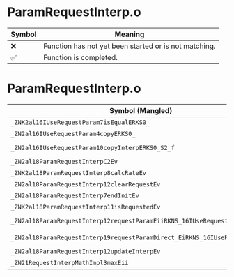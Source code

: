 # ParamRequestInterp.o
| Symbol | Meaning 
| ------------- | ------------- 
| :x: | Function has not yet been started or is not matching. 
| :white_check_mark: | Function is completed. 


# ParamRequestInterp.o
| Symbol (Mangled) | Symbol (Demangled) | Decompiled? |
| ------------- |  ------------- | ------------- |
| `_ZNK2al16IUseRequestParam7isEqualERKS0_` | `al::IUseRequestParam::isEqual(al::IUseRequestParam const&)const` | :white_check_mark: |
| `_ZN2al16IUseRequestParam4copyERKS0_` | `al::IUseRequestParam::copy(al::IUseRequestParam const&)` | :white_check_mark: |
| `_ZN2al16IUseRequestParam10copyInterpERKS0_S2_f` | `al::IUseRequestParam::copyInterp(al::IUseRequestParam const&,al::IUseRequestParam const&,float)` | :white_check_mark: |
| `_ZN2al18ParamRequestInterpC2Ev` | `al::ParamRequestInterp::ParamRequestInterp(void)` | :white_check_mark: |
| `_ZNK2al18ParamRequestInterp8calcRateEv` | `al::ParamRequestInterp::calcRate(void)const` | :white_check_mark: |
| `_ZN2al18ParamRequestInterp12clearRequestEv` | `al::ParamRequestInterp::clearRequest(void)` | :white_check_mark: |
| `_ZN2al18ParamRequestInterp7endInitEv` | `al::ParamRequestInterp::endInit(void)` | :white_check_mark: |
| `_ZNK2al18ParamRequestInterp11isRequestedEv` | `al::ParamRequestInterp::isRequested(void)const` | :white_check_mark: |
| `_ZN2al18ParamRequestInterp12requestParamEiiRKNS_16IUseRequestParamE` | `al::ParamRequestInterp::requestParam(int,int,al::IUseRequestParam const&)` | :white_check_mark: |
| `_ZN2al18ParamRequestInterp19requestParamDirect_EiRKNS_16IUseRequestParamE` | `al::ParamRequestInterp::requestParamDirect_(int,al::IUseRequestParam const&)` | :white_check_mark: |
| `_ZN2al18ParamRequestInterp12updateInterpEv` | `al::ParamRequestInterp::updateInterp(void)` | :white_check_mark: |
| `_ZN21RequestInterpMathImpl3maxEii` | `RequestInterpMathImpl::max(int,int)` | :white_check_mark: |
